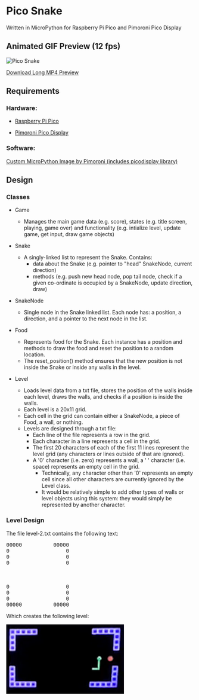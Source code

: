 # Pico Snake
Written in MicroPython for Raspberry Pi Pico and Pimoroni Pico Display

## Animated GIF Preview (12 fps)
![Pico Snake](./img/pico-snake.gif)

[Download Long MP4 Preview](https://github.com/coding418/pico-snake/blob/main/vid/pico-snake.mp4?raw=true)



## Requirements
### Hardware:

*  [Raspberry Pi Pico](https://www.raspberrypi.org/products/raspberry-pi-pico/)

*  [Pimoroni Pico Display](https://shop.pimoroni.com/products/pico-display-pack)

### Software:

[Custom MicroPython Image by Pimoroni (includes picodisplay library)](https://github.com/pimoroni/pimoroni-pico/releases)

## Design

### Classes
* Game
	* Manages the main game data (e.g. score), states (e.g. title screen, playing, game over) and functionality (e.g. intialize level, update game, get input, draw game objects)

* Snake
	* A singly-linked list to represent the Snake. Contains:
		* data about the Snake (e.g. pointer to "head" SnakeNode, current direction)
		* methods (e.g. push new head node, pop tail node, check if a given co-ordinate is occupied by a SnakeNode, update direction, draw)

* SnakeNode
	* Single node in the Snake linked list. Each node has: a position, a direction, and a pointer to the next node in the list.

* Food
	* Represents food for the Snake. Each instance has a position and methods to draw the food and reset the position to a random location. 
	* The reset_position() method ensures that the new position is not inside the Snake or inside any walls in the level.

* Level
	* Loads level data from a txt file, stores the position of the walls inside each level, draws the walls, and checks if a position is inside the walls.
	* Each level is a 20x11 grid.
	* Each cell in the grid can contain either a SnakeNode, a piece of Food, a wall, or nothing.
	* Levels are designed through a txt file:
		* Each line of the file represents a row in the grid.
		* Each character in a line represents a cell in the grid.
		* The first 20 characters of each of the first 11 lines represent the level grid (any characters or lines outside of that are ignored).
		* A '0' character (i.e. zero) represents a wall, a ' ' character (i.e. space) represents an empty cell in the grid. 
			* Technically, any character other than '0' represents an empty cell since all other characters are currently ignored by the Level class.
			* It would be relatively simple to add other types of walls or level objects using this system: they would simply be represented by another character.

### Level Design
The file level-2.txt contains the following text:
<pre>
00000          00000
0                  0
0                  0
0                  0
                    
                    
                    
0                  0
0                  0
0                  0
00000          00000
</pre>

Which creates the following level:

![Level 2 - Pico Snake](./img/level-2.png)